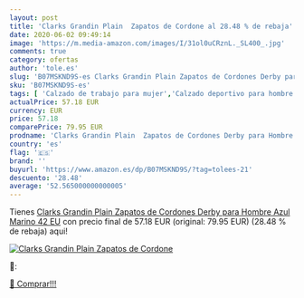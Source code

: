 ```yaml
---
layout: post
title: 'Clarks Grandin Plain  Zapatos de Cordone al 28.48 % de rebaja'
date: 2020-06-02 09:49:14
image: 'https://m.media-amazon.com/images/I/31ol0uCRznL._SL400_.jpg'
comments: true
category: ofertas
author: 'tole.es'
slug: 'B07MSKND9S-es Clarks Grandin Plain Zapatos de Cordones Derby para Hombre...'
sku: 'B07MSKND9S-es'
tags: [ 'Calzado de trabajo para mujer','Calzado deportivo para hombre','Calzado sanitario y de hostelería para mujer','Chanclas y sandalias de piscina para hombre','Sandalias y chanclas para niña','Zapatillas y calzado deportivo para hombre','Zapatos','Zapatos para hombre','Zapatos para mujer','Zapatos para niñas pequeñas','Zapatos y complementos','Zuecos sanitarios y de hostelería para mujer','Zuecos y mules para hombre','zapatos', ]
actualPrice: 57.18 EUR
currency: EUR
price: 57.18
comparePrice: 79.95 EUR
prodname: 'Clarks Grandin Plain  Zapatos de Cordones Derby para Hombre  Azul Marino  42 EU'
country: 'es'
flag: '🇪🇸'
brand: ''
buyurl: 'https://www.amazon.es/dp/B07MSKND9S/?tag=tolees-21'
descuento: '28.48'
average: '52.565000000000005'
---
```


Tienes [Clarks Grandin Plain  Zapatos de Cordones Derby para Hombre  Azul Marino  42 EU](https://www.amazon.es/dp/B07MSKND9S/?tag=tolees-21) con precio final de  57.18 EUR (original: 79.95 EUR) (28.48 %  de rebaja) aqui!

[![Clarks Grandin Plain  Zapatos de Cordone](https://m.media-amazon.com/images/I/31ol0uCRznL._SL400_.jpg)](https://www.amazon.es/dp/B07MSKND9S/?tag=tolees-21)

🔎:


[🛒 Comprar!!!](https://www.amazon.es/dp/B07MSKND9S/?tag=tolees-21)
